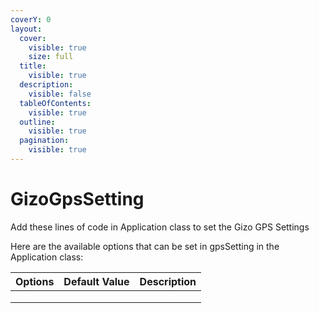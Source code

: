 ```yaml
---
coverY: 0
layout:
  cover:
    visible: true
    size: full
  title:
    visible: true
  description:
    visible: false
  tableOfContents:
    visible: true
  outline:
    visible: true
  pagination:
    visible: true
---
```


# GizoGpsSetting

Add these lines of code in Application class to set the Gizo GPS Settings&#x20;



&#x20;Here are the available options that can be set in gpsSetting in  the Application class:



| Options | Default Value | Description |
| ------- | ------------- | ----------- |
|         |               |             |
|         |               |             |
|         |               |             |



